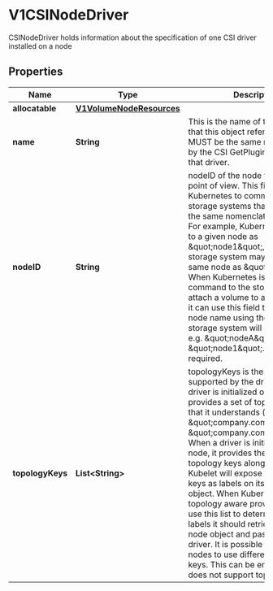 

# V1CSINodeDriver

CSINodeDriver holds information about the specification of one CSI driver installed on a node
## Properties

Name | Type | Description | Notes
------------ | ------------- | ------------- | -------------
**allocatable** | [**V1VolumeNodeResources**](V1VolumeNodeResources.md) |  |  [optional]
**name** | **String** | This is the name of the CSI driver that this object refers to. This MUST be the same name returned by the CSI GetPluginName() call for that driver. | 
**nodeID** | **String** | nodeID of the node from the driver point of view. This field enables Kubernetes to communicate with storage systems that do not share the same nomenclature for nodes. For example, Kubernetes may refer to a given node as \&quot;node1\&quot;, but the storage system may refer to the same node as \&quot;nodeA\&quot;. When Kubernetes issues a command to the storage system to attach a volume to a specific node, it can use this field to refer to the node name using the ID that the storage system will understand, e.g. \&quot;nodeA\&quot; instead of \&quot;node1\&quot;. This field is required. | 
**topologyKeys** | **List&lt;String&gt;** | topologyKeys is the list of keys supported by the driver. When a driver is initialized on a cluster, it provides a set of topology keys that it understands (e.g. \&quot;company.com/zone\&quot;, \&quot;company.com/region\&quot;). When a driver is initialized on a node, it provides the same topology keys along with values. Kubelet will expose these topology keys as labels on its own node object. When Kubernetes does topology aware provisioning, it can use this list to determine which labels it should retrieve from the node object and pass back to the driver. It is possible for different nodes to use different topology keys. This can be empty if driver does not support topology. |  [optional]



